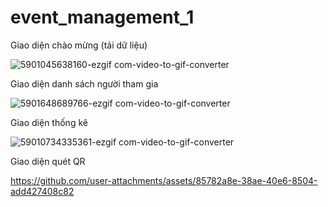 # event_management_1

Giao diện chào mừng (tải dữ liệu)

![5901045638160-ezgif com-video-to-gif-converter](https://github.com/user-attachments/assets/c37fde0c-ecb0-4883-aae1-118de71db556)

Giao diện danh sách người tham gia

![5901648689766-ezgif com-video-to-gif-converter](https://github.com/user-attachments/assets/44720596-f1fd-40d6-8600-5274344c52cd)

Giao diện thống kê

![59010734335361-ezgif com-video-to-gif-converter](https://github.com/user-attachments/assets/72ec22c5-4d09-4fba-a0f3-76462fa08e9e)

Giao diện quét QR


https://github.com/user-attachments/assets/85782a8e-38ae-40e6-8504-add427408c82

